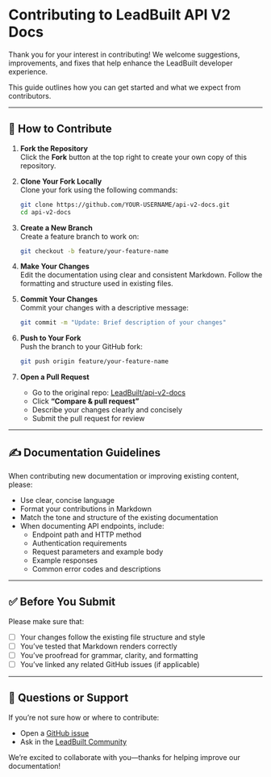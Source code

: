 # Contributing to LeadBuilt API V2 Docs

Thank you for your interest in contributing! We welcome suggestions, improvements, and fixes that help enhance the LeadBuilt developer experience.

This guide outlines how you can get started and what we expect from contributors.

---

## 🚀 How to Contribute

1. **Fork the Repository**  
   Click the **Fork** button at the top right to create your own copy of this repository.

2. **Clone Your Fork Locally**  
    Clone your fork using the following commands:
    
    ```bash
    git clone https://github.com/YOUR-USERNAME/api-v2-docs.git
    cd api-v2-docs
    ```

3. **Create a New Branch**  
    Create a feature branch to work on:
    
    ```bash
    git checkout -b feature/your-feature-name
    ```

4. **Make Your Changes**  
    Edit the documentation using clear and consistent Markdown. Follow the formatting and structure used in existing files.

5. **Commit Your Changes**  
    Commit your changes with a descriptive message:

    ```bash
    git commit -m "Update: Brief description of your changes"
    ```

6. **Push to Your Fork**  
    Push the branch to your GitHub fork:

    ```bash
    git push origin feature/your-feature-name
    ```

7. **Open a Pull Request**  
    - Go to the original repo: [LeadBuilt/api-v2-docs](https://github.com/LeadBuilt/api-v2-docs)
    - Click **“Compare & pull request”**
    - Describe your changes clearly and concisely
    - Submit the pull request for review

---

## ✍️ Documentation Guidelines

When contributing new documentation or improving existing content, please:

- Use clear, concise language
- Format your contributions in Markdown
- Match the tone and structure of the existing documentation
- When documenting API endpoints, include:
  - Endpoint path and HTTP method
  - Authentication requirements
  - Request parameters and example body
  - Example responses
  - Common error codes and descriptions

---

## ✅ Before You Submit

Please make sure that:

- [ ] Your changes follow the existing file structure and style  
- [ ] You’ve tested that Markdown renders correctly  
- [ ] You’ve proofread for grammar, clarity, and formatting  
- [ ] You’ve linked any related GitHub issues (if applicable)  

---

## 🧠 Questions or Support

If you’re not sure how or where to contribute:

- Open a [GitHub issue](https://github.com/LeadBuilt/api-v2-docs/issues)
- Ask in the [LeadBuilt Community](https://www.facebook.com/groups/leadbuilt)

We’re excited to collaborate with you—thanks for helping improve our documentation!
